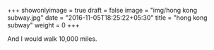 +++
showonlyimage = true
draft = false
image = "img/hong kong subway.jpg"
date = "2016-11-05T18:25:22+05:30"
title = "hong kong subway"
weight = 0
+++

And I would walk 10,000 miles.


